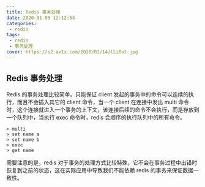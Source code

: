 ```yaml
---
title: Redis 事务处理  
date: 2020-01-05 12:12:54
categories:
 - redis
tags:
 - redis
 - 事务处理
cover: https://s2.ax1x.com/2020/01/14/lLi0ot.jpg
---
```



## Redis 事务处理

Redis 的事务处理比较简单。只能保证 client 发起的事务中的命令可以连续的执行，而且不会插入其它的 client 命令，当一个 client 在连接中发出 multi 命令时，这个连接就进入一个事务的上下文，该连接后续的命令不会执行，而是存放到一个队列中，当执行 exec 命令时，redis 会顺序的执行队列中的所有命令。  

```
> multi
> set name a
> set name b
> exec
> get name
```

需要注意的是，redis 对于事务的处理方式比较特殊，它不会在事务过程中出错时恢复到之前的状态，这在实际应用中导致我们不能依赖 redis 的事务来保证数据一致性。  

